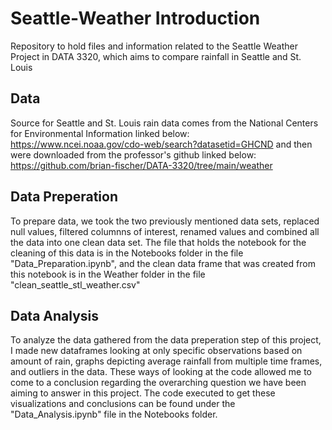 # Seattle-Weather Introduction
Repository to hold files and information related to the Seattle Weather Project in DATA 3320, which aims to compare rainfall in Seattle and St. Louis

## Data
Source for Seattle and St. Louis rain data comes from the National Centers for Environmental Information linked below:
  https://www.ncei.noaa.gov/cdo-web/search?datasetid=GHCND
 and then were downloaded from the professor's github linked below:
 https://github.com/brian-fischer/DATA-3320/tree/main/weather
 
 ## Data Preperation
 To prepare data, we took the two previously mentioned data sets, replaced null values, filtered columnns of interest, renamed values and combined all the data into one clean data set. The file that holds the notebook for the cleaning of this data is in the Notebooks folder in the file "Data_Preparation.ipynb", and the clean data frame that was created from this notebook is in the Weather folder in the file "clean_seattle_stl_weather.csv"

## Data Analysis
To analyze the data gathered from the data preperation step of this project, I made new dataframes looking at only specific observations based on amount of rain, graphs depicting average rainfall from multiple time frames, and outliers in the data. These ways of looking at the code allowed me to come to a conclusion regarding the overarching question we have been aiming to answer in this project. The code executed to get these visualizations and conclusions can be found under the "Data_Analysis.ipynb" file in the Notebooks folder.

